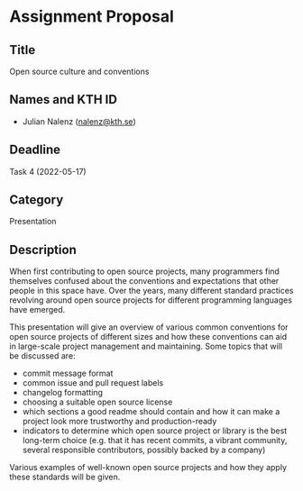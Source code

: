 # Assignment Proposal

## Title

Open source culture and conventions

## Names and KTH ID

- Julian Nalenz (nalenz@kth.se)

## Deadline

Task 4 (2022-05-17)

## Category

Presentation

## Description

When first contributing to open source projects, many programmers find themselves confused about the conventions and expectations that other people in this space have. Over the years, many different standard practices revolving around open source projects for different programming languages have emerged.

This presentation will give an overview of various common conventions for open source projects of different sizes and how these conventions can aid in large-scale project management and maintaining. Some topics that will be discussed are:

- commit message format
- common issue and pull request labels
- changelog formatting
- choosing a suitable open source license
- which sections a good readme should contain and how it can make a project look more trustworthy and production-ready
- indicators to determine which open source project or library is the best long-term choice (e.g. that it has recent commits, a vibrant community, several responsible contributors, possibly backed by a company)

Various examples of well-known open source projects and how they apply these standards will be given.
